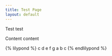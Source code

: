 ```yaml
---
title: Test Page
layout: default
---
```


Test test

Content content

{% lilypond %}
  c d e f g a b c
{% endlilypond %}
